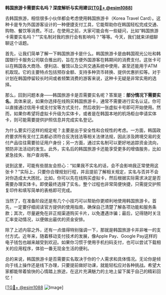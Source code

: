 **韩国旅游卡需要实名吗？深度解析与实用建议[[TG💪+ @esim1088](https://t.me/s/esim1088)]**

去韩国旅游，相信很多小伙伴都会考虑使用韩国旅游卡（Korea Travel Card）。这种卡是专为外国游客设计的一种便捷支付工具，它能帮助你在韩国轻松完成交通、购物、餐饮等消费。不过，在使用之前，大家可能会有一些疑问，比如“韩国旅游卡需要实名吗？”“实名制对我的旅行会有影响吗？”等等。今天，我们就来详细聊聊这个话题。

首先，让我们简单了解一下韩国旅游卡是什么。韩国旅游卡是由韩国观光公社和韩国银行卡服务公司联合推出的，旨在方便外国游客在韩期间的消费支付。这张卡可以在韩国各大商场、便利店、餐馆以及公共交通系统中使用，甚至还能用于ATM机取现。它的主要特点包括预存金额、支持多种货币转换、提供优惠折扣等。对于计划在韩国停留较长时间或者频繁消费的游客来说，这种卡无疑是非常实用的选择。

那么，回到问题本身——韩国旅游卡是否需要实名呢？答案是：**部分情况下需要实名**。具体来说，如果你选择在线购买韩国旅游卡，通常不需要进行实名认证。你可以直接通过信用卡或支付宝等方式支付，然后收到一张虚拟卡号即可开始使用。然而，如果你希望将虚拟卡升级为实体卡，或者是在韩国本地的机场柜台申请实体卡，则可能需要提供护照信息并完成实名登记。

为什么要实行这样的规定呢？主要是出于安全性和合规性的考虑。一方面，韩国政府要求所有支付工具都必须符合反洗钱法等相关法律法规，因此涉及跨境交易的支付产品往往需要验证用户身份；另一方面，通过实名制可以更好地追踪资金流向，预防非法活动的发生。此外，实名后的韩国旅游卡还能享受更多的增值服务，比如紧急挂失、账户查询等。

说到这里，可能有些朋友会担心：“如果我不实名的话，会不会影响我正常使用这张卡？”实际上，只要你合理规划行程，并且提前了解相关规定，实名与否并不会对你造成太大困扰。比如，你可以先在线购买虚拟卡，然后根据实际需求决定是否需要办理实体卡。即使最终选择了实名，整个过程也非常简便快捷，只需提交护照复印件和填写简单的表格即可完成。

当然了，在准备阶段还是有几个小技巧可以帮助你更顺利地使用韩国旅游卡。首先，一定要仔细阅读官方提供的使用指南，确保自己清楚了解各项功能和服务条款；其次，尽量避免在非正规渠道购买卡片，以免遭遇诈骗；最后，记得随时关注汇率变动情况，以便做出最优的资金安排。

除了上述内容之外，还有一点值得特别强调一下，那就是韩国旅游卡并非唯一的支付方式。近年来，随着移动支付技术的发展，像Apple Pay、Google Pay这样的电子钱包也越来越受到欢迎。如果你习惯于使用手机扫码支付，也可以尝试下载相关的应用程序，体验一番无现金生活的便利。

总的来说，韩国旅游卡是否需要实名取决于你的个人需求和具体情况。无论你是倾向于线上操作还是线下办理，只要提前做好功课，就能轻松应对各种挑战。希望大家都能带着愉快的心情踏上旅途，在这片充满魅力的土地上留下属于自己的精彩回忆！

[[TG💪+ @esim1088](https://t.me/s/esim1088) ![Image](https://i.postimg.cc/4NQfJmqS/Snipaste-2025-05-13-00-14-12.png)]